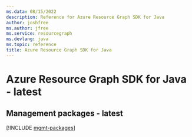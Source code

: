```yaml
---
ms.data: 08/15/2022
description: Reference for Azure Resource Graph SDK for Java
author: joshfree
ms.author: jfree
ms.service: resourcegraph
ms.devlang: java
ms.topic: reference
title: Azure Resource Graph SDK for Java
---
```

# Azure Resource Graph SDK for Java - latest

## Management packages - latest
[!INCLUDE [mgmt-packages](resource-graph-mgmt-index.md)]